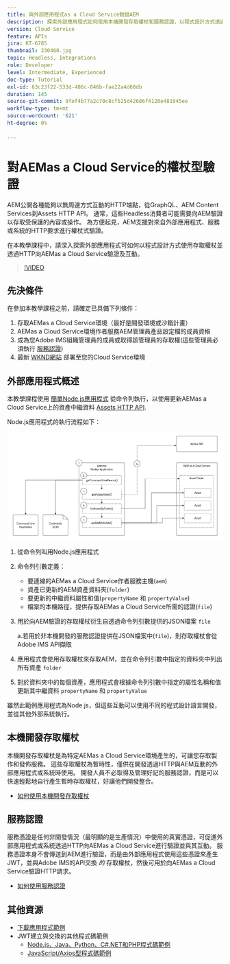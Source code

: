```yaml
---
title: 與外部應用程式as a Cloud Service驗證AEM
description: 探索外部應用程式如何使用本機開發存取權杖和服務認證，以程式設計方式透過HTTP驗證並與AEMas a Cloud Service互動。
version: Cloud Service
feature: APIs
jira: KT-6785
thumbnail: 330460.jpg
topic: Headless, Integrations
role: Developer
level: Intermediate, Experienced
doc-type: Tutorial
exl-id: 63c23f22-533d-486c-846b-fae22a4d68db
duration: 145
source-git-commit: 9fef4b77a2c70c8cf525d42686f4120e481945ee
workflow-type: tm+mt
source-wordcount: '621'
ht-degree: 0%

---
```


# 對AEMas a Cloud Service的權杖型驗證

AEM公開各種能夠以無周邊方式互動的HTTP端點，從GraphQL、AEM Content Services到Assets HTTP API。 通常，這些Headless消費者可能需要向AEM驗證以存取受保護的內容或操作。 為方便起見，AEM支援對來自外部應用程式、服務或系統的HTTP要求進行權杖式驗證。

在本教學課程中，請深入探索外部應用程式可如何以程式設計方式使用存取權杖並透過HTTP向AEMas a Cloud Service驗證及互動。

>[!VIDEO](https://video.tv.adobe.com/v/330460?quality=12&learn=on)

## 先決條件

在參加本教學課程之前，請確定已具備下列條件：

1. 存取AEMas a Cloud Service環境（最好是開發環境或沙箱計畫）
1. AEMas a Cloud Service環境作者服務AEM管理員產品設定檔的成員資格
1. 成為您Adobe IMS組織管理員的成員或取得該管理員的存取權(這些管理員必須執行 [服務認證](./service-credentials.md))
1. 最新 [WKND網站](https://github.com/adobe/aem-guides-wknd) 部署至您的Cloud Service環境

## 外部應用程式概述

本教學課程使用 [簡單Node.js應用程式](./assets/aem-guides_token-authentication-external-application.zip) 從命令列執行，以使用更新AEMas a Cloud Service上的資產中繼資料 [Assets HTTP API](https://experienceleague.adobe.com/docs/experience-manager-cloud-service/assets/admin/mac-api-assets.html).

Node.js應用程式的執行流程如下：

![外部應用計畫](./assets/overview/external-application.png)

1. 從命令列叫用Node.js應用程式
1. 命令列引數定義：
   + 要連線的AEMas a Cloud Service作者服務主機(`aem`)
   + 資產已更新的AEM資產資料夾(`folder`)
   + 要更新的中繼資料屬性和值(`propertyName` 和 `propertyValue`)
   + 檔案的本機路徑，提供存取AEMas a Cloud Service所需的認證(`file`)
1. 用於向AEM驗證的存取權杖衍生自透過命令列引數提供的JSON檔案 `file`

   a.若用於非本機開發的服務認證提供在JSON檔案中(`file`)，則存取權杖會從Adobe IMS API擷取
1. 應用程式會使用存取權杖來存取AEM，並在命令列引數中指定的資料夾中列出所有資產 `folder`
1. 對於資料夾中的每個資產，應用程式會根據命令列引數中指定的屬性名稱和值更新其中繼資料 `propertyName` 和 `propertyValue`

雖然此範例應用程式為Node.js，但這些互動可以使用不同的程式設計語言開發，並從其他外部系統執行。

## 本機開發存取權杖

本機開發存取權杖是為特定AEMas a Cloud Service環境產生的，可讓您存取製作和發佈服務。  這些存取權杖為暫時性，僅供在開發透過HTTP與AEM互動的外部應用程式或系統時使用。 開發人員不必取得及管理好記的服務認證，而是可以快速輕鬆地自行產生暫時存取權杖，好讓他們開發整合。

+ [如何使用本機開發存取權杖](./local-development-access-token.md)

## 服務認證

服務憑證是任何非開發情況（最明顯的是生產情況）中使用的真實憑證，可促進外部應用程式或系統透過HTTP向AEMas a Cloud Service進行驗證並與其互動。 服務憑證本身不會傳送到AEM進行驗證，而是由外部應用程式使用這些憑證來產生JWT，並與Adobe IMS的API交換 _的_ 存取權杖，然後可用於向AEMas a Cloud Service驗證HTTP請求。

+ [如何使用服務認證](./service-credentials.md)

## 其他資源

+ [下載應用程式範例](./assets/aem-guides_token-authentication-external-application.zip)
+ JWT建立與交換的其他程式碼範例
   + [Node.js、Java、Python、C#.NET和PHP程式碼範例](https://developer.adobe.com/developer-console/docs/guides/authentication/JWT/samples/)
   + [JavaScript/Axios型程式碼範例](https://github.com/adobe/aemcs-api-client-lib)

